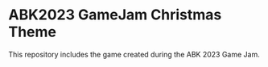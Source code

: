 # ABK2023 GameJam Christmas Theme
 This repository includes the game created during the ABK 2023 Game Jam.

